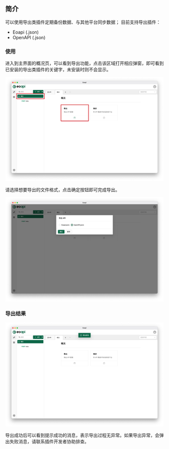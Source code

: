 ## 简介

可以使用导出类插件定期备份数据、与其他平台同步数据；
目前支持导出插件：

- Eoapi (.json)
- OpenAPI (.json)

### 使用

进入到主界面的概况页，可以看到导出功能，点击该区域打开相应弹窗，即可看到已安装的导出类插件的关键字，未安装时则不会显示。

![image-20220512173155254](../assets/images/image-20220512173155254.png)

请选择想要导出的文件格式，点击确定按钮即可完成导出。

![image-20220512173228275](../assets/images/image-20220512173228275.png)

### 导出结果

![image-20220512173444118](../assets/images/image-20220512173444118.png)

导出成功后可以看到提示成功的消息，表示导出过程无异常。如果导出异常，会弹出失败消息，请联系插件开发者协助排查。
